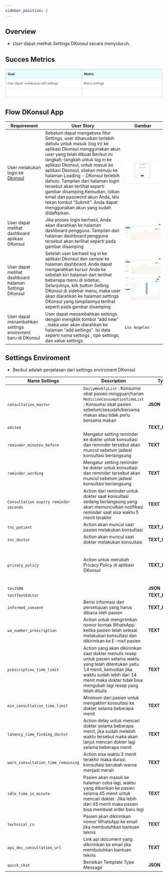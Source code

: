 ```yaml
---
sidebar_position: 2
---
```


## Overview
- _*User*_ dapat melihat _*Settings*_ DKonsul secara menyuluruh.

## Succes Metrics
![Table 1](./img/Tabel_1.png)

## Flow DKonsul App
| Requirement      | User Story| Gambar         |
|------------------|-----------|----------------|
| User melakukan login ke [Dkonsul](https://staging-faskesportal.d2d.co.id/)     | Sebelum dapat mengakses fitur Settings, user diharuskan terlebih dahulu untuk masuk (log in) ke aplikasi Dkonsul menggunakan akun user yang telah dibuat Berikut ini langkah-langkah untuk log in ke aplikasi Dkonsul, untuk masuk ke aplikasi Dkonsul, silakan menuju ke halaman Loading - DKonsul   terlebih dahulu. Tampilan dari halaman login tersebut akan terlihat seperti gambar disamping.Kemudian, isikan email dan password akun Anda, lalu tekan tombol “Submit”. Anda dapat menggunakan akun yang sudah didaftarkan.   | ![Login_DKonsul](./img/Login_Dkonsul.png)     |
|  User dapat melihat dashboard aplikasi DKonsul      | Jika proses login berhasil, Anda akan diarahkan ke halaman dashboard pengguna. Tampilan dari halaman dashboard pengguna tersebut akan terlihat seperti pada gambar disamping   | ![Dashboard](./img/Dashboard.png)  |
| User dapat melihat dashboard halaman Settings DKonsul   | Setelah user berhasil log in ke aplikasi Dkonsul dan sampai ke halaman dashboard, Anda dapat mengarahkan kursor Anda ke sebelah kiri halaman dan terlihat beberapa menu di sidebar, Selanjutnya, kilk button Setting DKonsul di sidebar menu, maka user akan diarahkan ke halaman settings DKonsul yang tampilannya terlihat seperti pada gambar disamping   | ![Dashboard_1](./img/Dashboard_1.png) ![Settings](./img/Settings.png)     |
| User dapat menambahkan settings enviroment baru di DKonsul      | User dapat menambahkan settings dengan mengklik tombol “add new” , maka user akan diarahkan ke halaman “add settings”. Isi data seperti nama settings , tipe settings, dan value settings.   | `Los Angeles` |

## Settings Enviroment
- Berikut adalah penjelasan dari settings enviroment DKonsul

| Name Settings      | Description| Type       |Value       |
|--------------------|------------|------------|------------|
| `consultation_master`   | `DailyWeeklyList` : Konsumsi obat pasien mingguan/harian `MedicineConsumptionTimeList` : Konsumsi obat pasien sebelum/sesudah/bersama makan atau tidak perlu bersama makan    | **JSON**     | |
| `edited`   |     | **TEXT_EDITOR**     | 3 |
| `reminder_minutes_before`   | Mengatur setting reminder ke dokter untuk konsultasi dan reminder tersebut akan muncul sebelum jadwal konsultasi berlangsung   | **TEXT**     | 15(_Minutes_) |
| `reminder_wording`   | Mengatur setting reminder ke dokter untuk konsultasi dan reminder tersebut akan muncul sebelum jadwal konsultasi berlangsung     | **TEXT**     |  Praktek dokter akan dimulai 15 menit lagi  |
| `Consultation expiry reminder seconds`   |Action dari reminder untuk dokter saat konsultasi sedang berlangsung yang akan memunculkan notifikasi reminder saat sisa waktu 5 menit terakhir      | **TEXT**     | 300(_Second_) |
| `tnc_patient`   |	Action akan muncul saat pasien melakukan konsultasi  | **TEXT_EDITOR**     | [TNC For Patien](https://docs.google.com/document/d/1sCwckdVRZ8ibhzUFkduvkaeYOH7Z4R608RO6z6O8hr0/edit?usp=share_link) |
| `tnc_doctor`   |Action akan muncul saat dokter melakukan konsultasi   | **TEXT_EDITOR**     | [TNC For Doctor](https://docs.google.com/document/d/11XVsrS9IPwC5cWtyvB7IqFSIE6ZCM77ydChjdSb-5n8/edit?usp=share_link) |
| `privacy_policy` |Action untuk merubah Privacy Policy di aplikasi DKonsul  | **TEXT_EDITOR** |**Privacy Policy** Hello Please read this before you go to next step:with accept this form you are accept bla bla bla |
| `tesJSON`   |     | **JSON**     | `{'key':'value'}` |
| `testTextEditor`   |     | **TEXT_EDITOR**     | apa yang terjadi |
| `informed_consent`   |Berisi informasi dan persetujuan yang harus dibaca oleh pasien     | **TEXT_EDITOR**     | [Informed Consent](https://docs.google.com/document/d/1SJgA1veZAjtEv2cvqmlODuKEzv6JAQq2tFTmHa5KXKU/edit?usp=sharing) |
| `wa_number_prescription`   | Action untuk mengirimkan nomor kontak WhatsApp ketika pasien telah selesai melakukan konsultasi dan dikirimkan ke E-mail pasien     | **TEXT**     | 6282125000512 |
| `prescription_time_limit`   |	Action yang akan dikirimkan saat dokter menulis resep untuk pasien selama waktu yang telah ditentukan yaitu 14 menit, kemudian jika waktu sudah lebih dari 14 menit maka dokter tidak bisa mengubah lagi resep yang telah ditulis     | **TEXT**     | 14 (_minutes_) |
| `min_consultation_time_limit`   |Minimum dari pasien untuk mengakhiri konsultasi ke dokter selama beberapa menit    | **TEXT**     | 1 |
| `latency_time_finding_doctor`   |	Action delay untuk mencari dokter selama beberapa menit, jika sudah melebih waktu tersebut maka akan lanjut mencari dokter lagi selama beberapa menit     | **TEXT**  | 5 |
| `warn_consultation_time_remaining`   |Action sisa waktu 3 menit terakhir maka durasi konsultasi berubah warna menjadi merah     | **TEXT**     | 3 |
| `idle_time_in_minute`   |Pasien akan masuk ke halaman coba lagi, waktu yang diberikan ke pasien selama 45 menit untuk mencari dokter. Jika lebih dari 45 menit maka pasien bisa membuat order baru lagi      | **TEXT**     | 45(_minutes_) |
| `technical_cs`   |Pasien akan dikirimkan nomor WhatsApp ke email jika membutuhkan bantuan teknis     | **TEXT** |62898988818181  |
| `api_doc_consultation_url`   |Link api document yang dikirimkan ke email jika membutuhkan bantuan teknis     | **TEXT**     | [API DOC](https://developer.dkonsul.com/) |
| `quick_chat`   |Berisikan Template Type Message     | **JSON**     |  |
